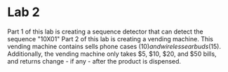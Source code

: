 # Lab 2

Part 1 of this lab is creating a sequence detector that can detect the sequence "10X01"
Part 2 of this lab is creating a vending machine. This vending machine contains sells phone cases ($10) and wireless earbuds ($15). Additionally, the vending machine only takes $5, $10, $20, and $50 bills, and returns change - if any - after the product is dispensed.
